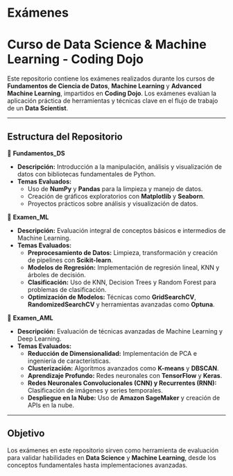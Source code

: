 # **Exámenes**
# **Curso de Data Science & Machine Learning - Coding Dojo**

Este repositorio contiene los exámenes realizados durante los cursos de **Fundamentos de Ciencia de Datos**, **Machine Learning** y **Advanced Machine Learning**, impartidos en **Coding Dojo**. Los exámenes evalúan la aplicación práctica de herramientas y técnicas clave en el flujo de trabajo de un **Data Scientist**.

---

## **Estructura del Repositorio**

📁 **Fundamentos_DS**  
- **Descripción:** Introducción a la manipulación, análisis y visualización de datos con bibliotecas fundamentales de Python.  
- **Temas Evaluados:**  
   - Uso de **NumPy** y **Pandas** para la limpieza y manejo de datos.  
   - Creación de gráficos exploratorios con **Matplotlib** y **Seaborn**.  
   - Proyectos prácticos sobre análisis y visualización de datos.  

📁 **Examen_ML**  
- **Descripción:** Evaluación integral de conceptos básicos e intermedios de Machine Learning.  
- **Temas Evaluados:**  
   - **Preprocesamiento de Datos:** Limpieza, transformación y creación de pipelines con **Scikit-learn**.  
   - **Modelos de Regresión:** Implementación de regresión lineal, KNN y árboles de decisión.  
   - **Clasificación:** Uso de KNN, Decision Trees y Random Forest para problemas de clasificación.  
   - **Optimización de Modelos:** Técnicas como **GridSearchCV**, **RandomizedSearchCV** y herramientas avanzadas como **Optuna**.  

📁 **Examen_AML**  
- **Descripción:** Evaluación de técnicas avanzadas de Machine Learning y Deep Learning.  
- **Temas Evaluados:**  
   - **Reducción de Dimensionalidad:** Implementación de PCA e ingeniería de características.  
   - **Clusterización:** Algoritmos avanzados como **K-means** y **DBSCAN**.  
   - **Aprendizaje Profundo:** Redes neuronales con **TensorFlow** y **Keras**.  
   - **Redes Neuronales Convolucionales (CNN) y Recurrentes (RNN):** Clasificación de imágenes y series temporales.  
   - **Despliegue en la Nube:** Uso de **Amazon SageMaker** y creación de APIs en la nube.  

---


## **Objetivo**

Los exámenes en este repositorio sirven como herramienta de evaluación para validar habilidades en **Data Science** y **Machine Learning**, desde los conceptos fundamentales hasta implementaciones avanzadas.  
